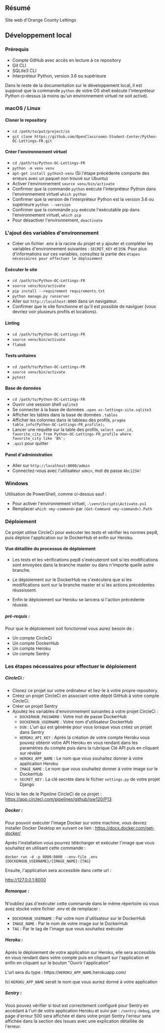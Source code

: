 ## Résumé

Site web d'Orange County Lettings

## Développement local

### Prérequis

- Compte GitHub avec accès en lecture à ce repository
- Git CLI
- SQLite3 CLI
- Interpréteur Python, version 3.6 ou supérieure

Dans le reste de la documentation sur le développement local, il est supposé que la commande `python` de votre OS shell exécute l'interpréteur Python ci-dessus (à moins qu'un environnement virtuel ne soit activé).

### macOS / Linux

#### Cloner le repository

- `cd /path/to/put/project/in`
- `git clone https://github.com/OpenClassrooms-Student-Center/Python-OC-Lettings-FR.git`

#### Créer l'environnement virtuel

- `cd /path/to/Python-OC-Lettings-FR`
- `python -m venv venv`
- `apt-get install python3-venv` (Si l'étape précédente comporte des erreurs avec un paquet non trouvé sur Ubuntu)
- Activer l'environnement `source venv/bin/activate`
- Confirmer que la commande `python` exécute l'interpréteur Python dans l'environnement virtuel
`which python`
- Confirmer que la version de l'interpréteur Python est la version 3.6 ou supérieure `python --version`
- Confirmer que la commande `pip` exécute l'exécutable pip dans l'environnement virtuel, `which pip`
- Pour désactiver l'environnement, `deactivate`

### L'ajout des variables d'environnement

 - Créer un fichier .env à la racine du projet et y ajouter et compléter les variables d'environnement suivantes : `SECRET_KEY` et `DSN`. Pour plus d'informations sur ces variables, consultez la partie des `étapes nécessaires pour effectuer le déploiement`

#### Exécuter le site

- `cd /path/to/Python-OC-Lettings-FR`
- `source venv/bin/activate`
- `pip install --requirement requirements.txt`
- `python manage.py runserver`
- Aller sur `http://localhost:8000` dans un navigateur.
- Confirmer que le site fonctionne et qu'il est possible de naviguer (vous devriez voir plusieurs profils et locations).

#### Linting

- `cd /path/to/Python-OC-Lettings-FR`
- `source venv/bin/activate`
- `flake8`

#### Tests unitaires

- `cd /path/to/Python-OC-Lettings-FR`
- `source venv/bin/activate`
- `pytest`

#### Base de données

- `cd /path/to/Python-OC-Lettings-FR`
- Ouvrir une session shell `sqlite3`
- Se connecter à la base de données `.open oc-lettings-site.sqlite3`
- Afficher les tables dans la base de données `.tables`
- Afficher les colonnes dans le tableau des profils, `pragma table_info(Python-OC-Lettings-FR_profile);`
- Lancer une requête sur la table des profils, `select user_id, favorite_city from
  Python-OC-Lettings-FR_profile where favorite_city like 'B%';`
- `.quit` pour quitter

#### Panel d'administration

- Aller sur `http://localhost:8000/admin`
- Connectez-vous avec l'utilisateur `admin`, mot de passe `Abc1234!`

### Windows

Utilisation de PowerShell, comme ci-dessus sauf :

- Pour activer l'environnement virtuel, `.\venv\Scripts\Activate.ps1` 
- Remplacer `which <my-command>` par `(Get-Command <my-command>).Path`

### Déploiement
Ce projet utilise CircleCi pour exécuter les tests et vérifier les normes pep8, puis déploie l'application sur le DockerHub et enfin sur Heroku.

#### Vue détaillée du processus de déploiement
- Les tests et les vérifications pep8 s'exécuteront soit si les modifications sont envoyées dans la branche master ou dans n'importe quelle autre branche.

- Le déploiement sur le DockerHub ne s'exécutera que si les modifications sont sur la branche master et si les actions précédentes réussissent.

- Enfin le déploiement sur Heroku se lancera si l'action précédente réussie.

##### pré-requis :
Pour que le déploiement soit fonctionnel vous aurez besoin de :
 - Un compte CircleCi
 - Un compte DockerHub
 - Un compte Heroku
 - Un compte Sentry

### Les étapes nécessaires pour effectuer le déploiement

##### CircleCi :
- Clonez ce projet sur votre ordinateur et liez-le à votre propre repository.
- Créez un projet CircleCi en associant votre dépôt GitHub à votre compte CircleCi.
- Créer un projet Sentry
- Ajoutez les variables d'environnement suivantes à votre projet CircleCi :
  - `DOCKERHUB_PASSWORD` : Votre mot de passe DockerHub
  - `DOCKERHUB_USERNAME` : Votre nom d'utilisateur DockerHub
  - `DSN` : L'url qui est générée pour vous lorsque vous créez un projet dans Sentry
  - `HEROKU_API_KEY` : Après la création de votre compte Heroku vous pouvez obtenir votre API Heroku en vous rendant dans les paramètres du compte puis dans la rubrique Clé API puis en cliquant sur révéler
  - `HEROKU_APP_NAME` : Le nom que vous souhaitez donner à votre application Heroku
  - `IMAGE_NAME` : Le nom que vous souhaitez donner à votre image sur le DockerHub
  - `SECRET_KEY` : La clé secrète dans le fichier `settings.py` de votre projet Django
 
Voici le lien de le Pipeline CircleCi de ce projet :
https://app.circleci.com/pipelines/github/isw120/P13

##### Docker :
Pour pouvoir exécuter l'image Docker sur votre machine, vous devrez installer Docker Desktop en suivant ce lien :
https://docs.docker.com/get-docker/

Après l'installation vous pourrez télécharger et exécuter l'image que vous souhaitez en utilisant cette commande :

`docker run -d -p 8000:8000 --env-file .env {DOCKERHUB_USERNAME}/{IMAGE_NAME}:{TAG}`

Ensuite, l'application sera accessible dans cette url :

http://127.0.0.1:8000

##### Remarque :
N'oubliez pas d'exécuter cette commande dans le même répertoire où vous avez stocké votre fichier .env et de remplacer :
- `DOCKERHUB_USERNAME` : Par votre nom d'utilisateur sur le DockerHub
- `IMAGE_NAME` : Par le nom de votre image sur le DockerHub
- `TAG` : Par le tag de l'image que vous souhaitez exécuter

##### Heroku :
Après le déploiement de votre application sur Heroku, elle sera accessible en vous rendant dans votre compte puis en cliquant sur l'application et enfin en cliquant sur le bouton "Ouvrir l'application"

L'url sera du type : https://`HEROKU_APP_NAME`.herokuapp.com/

Ici `HEROKU_APP_NAME` serait le nom que vous auriez donné à votre application

##### Sentry :
Vous pouvez vérifier si tout est correctement configuré pour Sentry en accédant à l'url de votre application Heroku et suivi par : `/sentry-debug`, une page d'erreur 500 sera affichée et dans votre projet Sentry l'erreur sera affichée dans la section des Issues avec une explication détaillée de l'erreur.

 








